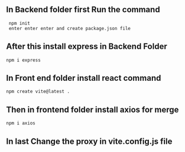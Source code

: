 ## In Backend folder first Run the command  
     npm init 
     enter enter enter and create package.json file

## After this install express in Backend Folder
    npm i express

## In Front end folder install react command
    npm create vite@latest .

## Then in frontend folder install axios for merge
    npm i axios

## In last Change the proxy in vite.config.js file
    